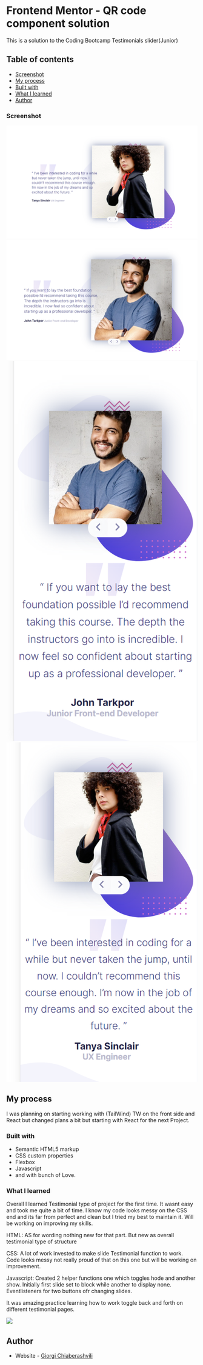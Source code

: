 # Frontend Mentor - QR code component solution

This is a solution to the Coding Bootcamp Testimonials slider(Junior)

## Table of contents

  - [Screenshot](#screenshot)
  - [My process](#my-process)
  - [Built with](#built-with)
  - [What I learned](#what-i-learned)
  - [Author](#author)

### Screenshot

![](/images/Screenshot%202023-11-20%20113855.png)
![](/images/Screenshot%202023-11-20%20113902.png)
![](/images/Screenshot%202023-11-20%20113940.png)
![](/images/Screenshot%202023-11-20%20113948.png)


## My process

I was planning on starting working with (TailWind) TW on the front side and React but changed plans a bit but starting with React for the next Project.

### Built with

- Semantic HTML5 markup
- CSS custom properties
- Flexbox 
- Javascript
- and with bunch of Love.

### What I learned

Overall I learned Testimonial type of project for the first time. It wasnt easy and took me quite a bit of time. I know my code looks messy on the CSS end and its far from perfect and clean but I tried my best to maintain it. Will be working on improving my skills.

HTML: AS for wording nothing new for that part. But new as overall testimonial type of structure

CSS: A lot of work invested to make slide Testimonial function to work. Code looks messy not really proud of that on this one but will be working on improvement.

Javascript: Created 2 helper functions one which toggles hode and another show. Initially first slide set to block while another to display none. Eventlisteners for two buttons ofr changing slides.

 It was amazing practice learning how to work toggle back and forth on different testimonial pages. 

![](/)


## Author

- Website - [Giorgi Chiaberashvili](https://giorgichiaberashvili.github.io/)


